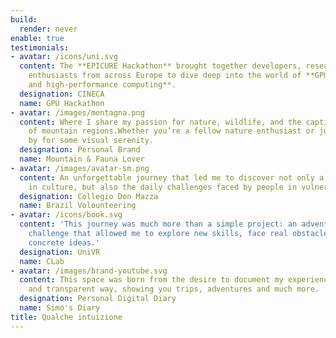 ```yaml
---
build:
  render: never
enable: true
testimonials:
- avatar: /icons/uni.svg
  content: The **EPICURE Hackathon** brought together developers, researchers, and
    enthusiasts from across Europe to dive deep into the world of **GPU programming
    and high-performance computing**.
  designation: CINECA
  name: GPU Hackathon
- avatar: /images/montagna.png
  content: Where I share my passion for nature, wildlife, and the captivating landscapes
    of mountain regions.Whether you’re a fellow nature enthusiast or just stopping
    by for some visual serenity.
  designation: Personal Brand
  name: Mountain & Fauna Lover
- avatar: /images/avatar-sm.png
  content: An unforgettable journey that led me to discover not only a country rich
    in culture, but also the daily challenges faced by people in vulnerable situations..
  designation: Collegio Don Mazza
  name: Brazil Volounteering
- avatar: /icons/book.svg
  content: 'This journey was much more than a simple project: an adventure, exciting
    challenge that allowed me to explore new skills, face real obstacles and create
    concrete ideas.'
  designation: UniVR
  name: CLab
- avatar: /images/brand-youtube.svg
  content: This space was born from the desire to document my experiences in an authentic
    and transparent way, showing you trips, adventures and much more.
  designation: Personal Digital Diary
  name: Simo's Diary
title: Qualche intuizione
---
```


<!-- hash: e3b0c44298fc -->